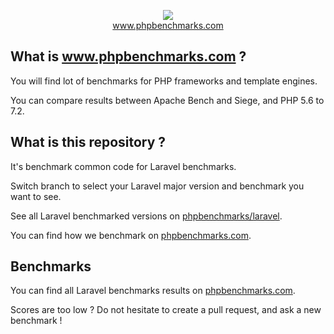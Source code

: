 <p align="center">
  <img src="http://www.phpbenchmarks.com/images/logo_github.png">
  <br>
  <a href="http://www.phpbenchmarks.com" target="_blank">www.phpbenchmarks.com</a>
</p>

## What is www.phpbenchmarks.com ?

You will find lot of benchmarks for PHP frameworks and template engines.

You can compare results between Apache Bench and Siege, and PHP 5.6 to 7.2.

## What is this repository ?

It's benchmark common code for Laravel benchmarks.

Switch branch to select your Laravel major version and benchmark you want to see.

See all Laravel benchmarked versions on [phpbenchmarks/laravel](https://github.com/phpbenchmarks/laravel).

You can find how we benchmark on [phpbenchmarks.com](http://www.phpbenchmarks.com/en/benchmark-protocol.html).

## Benchmarks

You can find all Laravel benchmarks results on [phpbenchmarks.com](http://www.phpbenchmarks.com/en/benchmark/laravel.html).

Scores are too low ? Do not hesitate to create a pull request, and ask a new benchmark !

